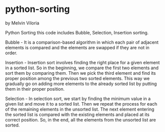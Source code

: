 # python-sorting

by Melvin Viloria

Python Sorting this code includes Bubble, Selection, Insertion sorting.

Bubble - It is a comparison-based algorithm in which each pair of adjacent elements is compared and the elements are swapped if they are not in order.

Insertion - Insertion sort involves finding the right place for a given element in a sorted list. So in the beginning, we compare the first two elements and sort them by comparing them. Then we pick the third element and find its proper position among the previous two sorted elements. This way we gradually go on adding more elements to the already sorted list by putting them in their proper position.

Selection - In selection sort, we start by finding the minimum value in a given list and move it to a sorted list. Then we repeat the process for each of the remaining elements in the unsorted list. The next element entering the sorted list is compared with the existing elements and placed at its correct position. So, in the end, all the elements from the unsorted list are sorted.
